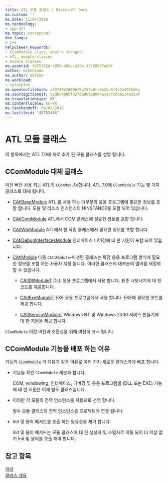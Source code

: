 ```yaml
---
title: ATL 모듈 클래스 | Microsoft Docs
ms.custom: ''
ms.date: 11/04/2016
ms.technology:
- cpp-atl
ms.topic: conceptual
dev_langs:
- C++
helpviewer_keywords:
- CComModule class, what's changed
- ATL, module classes
- module classes
ms.assetid: fd75382d-c955-46ba-a38e-37728b7fa00f
author: mikeblome
ms.author: mblome
ms.workload:
- cplusplus
ms.openlocfilehash: af9749e2809678a7d7a8cc1e2bc6f4c2a40fbd6a
ms.sourcegitcommit: 92dbc4b9bf82fda96da80846c9cfcdba524035af
ms.translationtype: MT
ms.contentlocale: ko-KR
ms.lasthandoff: 09/05/2018
ms.locfileid: "43753466"
---
```

# <a name="atl-module-classes"></a>ATL 모듈 클래스

이 항목에서는 ATL 7.0에 새로 추가 된 모듈 클래스를 설명 합니다.

## <a name="ccommodule-replacement-classes"></a>CComModule 대체 클래스

이전 버전 사용 되는 ATL의 `CComModule`합니다. ATL 7.0에 `CComModule` 기능 몇 가지 클래스로 대체 됩니다.

- [CAtlBaseModule](../atl/reference/catlbasemodule-class.md) ATL.를 사용 하는 대부분의 응용 프로그램에 필요한 정보를 포함 합니다. 모듈 및 리소스 인스턴스의 HINSTANCE를 포함 되어 있습니다.

- [CAtlComModule](../atl/reference/catlcommodule-class.md) ATL에서 COM 클래스에 필요한 정보를 포함 합니다.

- [CAtlWinModule](../atl/reference/catlwinmodule-class.md) ATL에서 창 작업 클래스에서 필요한 정보를 포함 합니다.

- [CAtlDebugInterfacesModule](../atl/reference/catldebuginterfacesmodule-class.md) 인터페이스 디버깅에 대 한 지원이 포함 되어 있습니다.

- [CAtlModule](../atl/reference/catlmodule-class.md) 다음 `CAtlModule`-파생된 클래스는 특정 응용 프로그램 형식에 필요한 정보를 포함 하는 사용자 지정 됩니다. 이러한 클래스의 대부분의 멤버를 재정의할 수 있습니다.

   - [CAtlDllModuleT](../atl/reference/catldllmodulet-class.md) DLL 응용 프로그램에서 사용 합니다. 표준 내보내기에 대 한 코드를 제공합니다.

   - [CAtlExeModuleT](../atl/reference/catlexemodulet-class.md) EXE 응용 프로그램에서 사용 합니다. EXE에 필요한 코드를 제공 합니다.

   - [CAtlServiceModuleT](../atl/reference/catlservicemodulet-class.md) Windows NT 및 Windows 2000 서비스 만들기에 대 한 지원을 제공 합니다.

`CComModule` 이전 버전과 호환성을 위해 여전히 표시 됩니다.

## <a name="reasons-for-distributing-ccommodule-functionality"></a>CComModule 기능을 배포 하는 이유

기능의 `CComModule` 가 다음과 같은 이유로 여러 가지 새로운 클래스가에 배포 합니다.

- 기능을 확인 `CComModule` 세분화 합니다.

     COM, windowing, 인터페이스, 디버깅 및 응용 프로그램별 (DLL 또는 EXE) 기능에 대 한 지원은 이제 별도 클래스입니다.

- 이러한 각 모듈의 전역 인스턴스를 자동으로 선언 합니다.

     필수 모듈 클래스의 전역 인스턴스를 프로젝트에 연결 됩니다.

- Init 및 용어 메서드를 호출 하는 필요성을 제거 합니다.

     Init 및 용어 메서드는 모듈 클래스에 대 한 생성자 및 소멸자로 이동 되어 더 이상 없기 Init 및 용어를 호출 해야 합니다.

## <a name="see-also"></a>참고 항목

[개념](../atl/active-template-library-atl-concepts.md)   
[클래스 개요](../atl/atl-class-overview.md)

